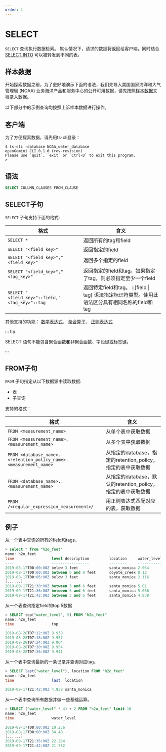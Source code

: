```yaml
---
order: 1
---
```


# SELECT

`SELECT` 查询执行数据检索。 默认情况下，请求的数据将返回给客户端，同时结合 [SELECT INTO]() 可以被转发到不同的表。

## 样本数据

开始探索数据之前，为了更好地演示下面的语法，我们先导入美国国家海洋和大气管理局 (NOAA) 业务海洋产品和服务中心的公开可用数据，请先按照[样本数据](../../sample_data.md)文档录入数据。

以下部分中的示例查询均按照上诉样本数据进行操作。

## 客户端

为了方便探索数据，请先用ts-cli登录：

```shell
$ ts-cli -database NOAA_water_database
openGemini CLI 0.1.0 (rev-revision)
Please use `quit`, `exit` or `Ctrl-D` to exit this program.
> 
```

## 语法

```sql
SELECT COLUMN_CLAUSES FROM_CLAUSE
```

## SELECT子句

 `SELECT` 子句支持下面的格式:

| 格式                                           | 含义                                                         |
| ---------------------------------------------- | ------------------------------------------------------------ |
| `SELECT *`                                     | 返回所有的tag和field                                         |
| `SELECT "<field_key>"`                         | 返回指定的field                                              |
| `SELECT "<field_key>","<field_key>"`           | 返回多个指定的field                                          |
| `SELECT "<field_key>","<tag_key>"`             | 返回指定的field和tag。如果指定了tag，则必须指定至少一个field |
| `SELECT "<field_key>"::field,"<tag_key>"::tag` | 返回特定field和tag。 ::[field \| tag] 语法指定标识符类型。使用此语法区分具有相同名称的field和tag |

其他支持的功能： [数学表达式]()、 [聚合算子]()、 [正则表达式]()

::: tip

SELECT 语句不能包含聚合函数**和**非聚合函数、字段键或标签键。

:::

## FROM子句

`FROM` 子句指定从以下数据源中读取数据:

- 表
- 子查询

支持的格式：

| 格式                                                         | 含义                                                         |
| ------------------------------------------------------------ | ------------------------------------------------------------ |
| `FROM <measurement_name>`                                    | 从单个表中获取数据                                           |
| `FROM <measurement_name>,<measurement_name>`                 | 从多个表中获取数据                                           |
| `FROM <database_name>.<retention_policy_name>.<measurement_name>` | 从指定的database，指定的retention_policy，指定的表中获取数据 |
| `FROM <database_name>..<measurement_name>`                   | 从指定的database，默认的retention_policy，指定的表中获取数据 |
| `FROM /<regular_expression_measurement>/`                    | 用正则表达式匹配对应的表，获取数据                           |

## 例子

从一个表中查询的所有的field和tags。

```sql
> select * from "h2o_feet"
name: h2o_feet
time                 level description         location     water_level
----                 -----------------         --------     -----------
2019-08-17T00:00:00Z below 3 feet              santa_monica 2.064
2019-08-17T00:00:00Z between 6 and 9 feet      coyote_creek 8.12
2019-08-17T00:06:00Z below 3 feet              santa_monica 2.116
[......]
2019-09-17T21:30:00Z between 3 and 6 feet      santa_monica 5.01
2019-09-17T21:36:00Z between 3 and 6 feet      santa_monica 5.066
2019-09-17T21:42:00Z between 3 and 6 feet      santa_monica 4.938
```

从一个表查询指定field的top 5数据

```sql
> SELECT top("water_level", 5) FROM "h2o_feet"
name: h2o_feet
time                 top
----                 ---
2019-08-28T07:12:00Z 9.938
2019-08-28T07:18:00Z 9.957
2019-08-28T07:24:00Z 9.964
2019-08-28T07:30:00Z 9.954
2019-08-28T07:36:00Z 9.941
```

从一个表中查询最新的一条记录并查询对应tag。

```sql
> SELECT last("water_level"), location FROM "h2o_feet"
name: h2o_feet
time                 last  location
----                 ----  --------
2019-09-17T21:42:00Z 4.938 santa_monica
```

从一个表中查询所有数据并做一些基础运算。

```sql
> SELECT ("water_level" * 4) + 2 FROM "h2o_feet" limit 10
name: h2o_feet
time                 water_level
----                 -----------
2019-08-17T00:00:00Z 10.256
2019-08-17T00:00:00Z 34.48
[......]
2019-09-17T21:36:00Z 22.264
2019-09-17T21:42:00Z 21.752
```

